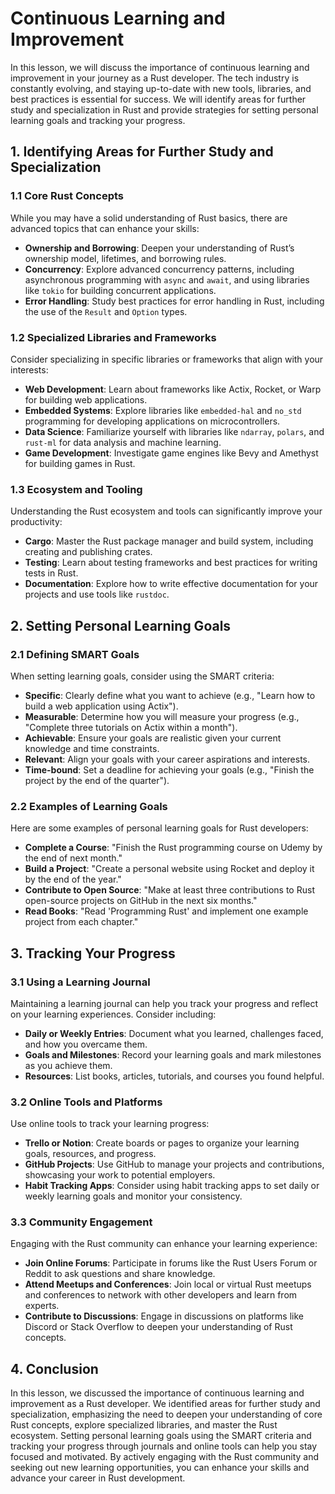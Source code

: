 # Continuous Learning and Improvement

In this lesson, we will discuss the importance of continuous learning and improvement in your journey as a Rust developer. The tech industry is constantly evolving, and staying up-to-date with new tools, libraries, and best practices is essential for success. We will identify areas for further study and specialization in Rust and provide strategies for setting personal learning goals and tracking your progress.

## 1. Identifying Areas for Further Study and Specialization

### 1.1 Core Rust Concepts

While you may have a solid understanding of Rust basics, there are advanced topics that can enhance your skills:

- **Ownership and Borrowing**: Deepen your understanding of Rust’s ownership model, lifetimes, and borrowing rules.
- **Concurrency**: Explore advanced concurrency patterns, including asynchronous programming with `async` and `await`, and using libraries like `tokio` for building concurrent applications.
- **Error Handling**: Study best practices for error handling in Rust, including the use of the `Result` and `Option` types.

### 1.2 Specialized Libraries and Frameworks

Consider specializing in specific libraries or frameworks that align with your interests:

- **Web Development**: Learn about frameworks like Actix, Rocket, or Warp for building web applications.
- **Embedded Systems**: Explore libraries like `embedded-hal` and `no_std` programming for developing applications on microcontrollers.
- **Data Science**: Familiarize yourself with libraries like `ndarray`, `polars`, and `rust-ml` for data analysis and machine learning.
- **Game Development**: Investigate game engines like Bevy and Amethyst for building games in Rust.

### 1.3 Ecosystem and Tooling

Understanding the Rust ecosystem and tools can significantly improve your productivity:

- **Cargo**: Master the Rust package manager and build system, including creating and publishing crates.
- **Testing**: Learn about testing frameworks and best practices for writing tests in Rust.
- **Documentation**: Explore how to write effective documentation for your projects and use tools like `rustdoc`.

## 2. Setting Personal Learning Goals

### 2.1 Defining SMART Goals

When setting learning goals, consider using the SMART criteria:

- **Specific**: Clearly define what you want to achieve (e.g., "Learn how to build a web application using Actix").
- **Measurable**: Determine how you will measure your progress (e.g., "Complete three tutorials on Actix within a month").
- **Achievable**: Ensure your goals are realistic given your current knowledge and time constraints.
- **Relevant**: Align your goals with your career aspirations and interests.
- **Time-bound**: Set a deadline for achieving your goals (e.g., "Finish the project by the end of the quarter").

### 2.2 Examples of Learning Goals

Here are some examples of personal learning goals for Rust developers:

- **Complete a Course**: "Finish the Rust programming course on Udemy by the end of next month."
- **Build a Project**: "Create a personal website using Rocket and deploy it by the end of the year."
- **Contribute to Open Source**: "Make at least three contributions to Rust open-source projects on GitHub in the next six months."
- **Read Books**: "Read 'Programming Rust' and implement one example project from each chapter."

## 3. Tracking Your Progress

### 3.1 Using a Learning Journal

Maintaining a learning journal can help you track your progress and reflect on your learning experiences. Consider including:

- **Daily or Weekly Entries**: Document what you learned, challenges faced, and how you overcame them.
- **Goals and Milestones**: Record your learning goals and mark milestones as you achieve them.
- **Resources**: List books, articles, tutorials, and courses you found helpful.

### 3.2 Online Tools and Platforms

Use online tools to track your learning progress:

- **Trello or Notion**: Create boards or pages to organize your learning goals, resources, and progress.
- **GitHub Projects**: Use GitHub to manage your projects and contributions, showcasing your work to potential employers.
- **Habit Tracking Apps**: Consider using habit tracking apps to set daily or weekly learning goals and monitor your consistency.

### 3.3 Community Engagement

Engaging with the Rust community can enhance your learning experience:

- **Join Online Forums**: Participate in forums like the Rust Users Forum or Reddit to ask questions and share knowledge.
- **Attend Meetups and Conferences**: Join local or virtual Rust meetups and conferences to network with other developers and learn from experts.
- **Contribute to Discussions**: Engage in discussions on platforms like Discord or Stack Overflow to deepen your understanding of Rust concepts.

## 4. Conclusion

In this lesson, we discussed the importance of continuous learning and improvement as a Rust developer. We identified areas for further study and specialization, emphasizing the need to deepen your understanding of core Rust concepts, explore specialized libraries, and master the Rust ecosystem. Setting personal learning goals using the SMART criteria and tracking your progress through journals and online tools can help you stay focused and motivated. By actively engaging with the Rust community and seeking out new learning opportunities, you can enhance your skills and advance your career in Rust development.